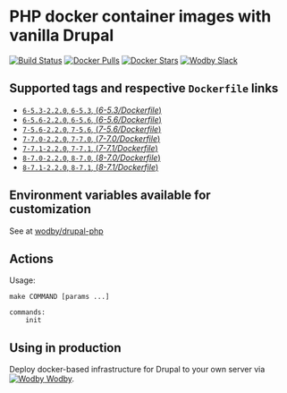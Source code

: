 # PHP docker container images with vanilla Drupal

[![Build Status](https://travis-ci.org/wodby/drupal.svg?branch=master)](https://travis-ci.org/wodby/drupal)
[![Docker Pulls](https://img.shields.io/docker/pulls/wodby/drupal.svg)](https://hub.docker.com/r/wodby/drupal)
[![Docker Stars](https://img.shields.io/docker/stars/wodby/drupal.svg)](https://hub.docker.com/r/wodby/drupal)
[![Wodby Slack](http://slack.wodby.com/badge.svg)](http://slack.wodby.com)

## Supported tags and respective `Dockerfile` links

- [`6-5.3-2.2.0`, `6-5.3`, (*6-5.3/Dockerfile*)](https://github.com/wodby/drupal/tree/master/6/5.3/Dockerfile)
- [`6-5.6-2.2.0`, `6-5.6`, (*6-5.6/Dockerfile*)](https://github.com/wodby/drupal/tree/master/6/5.6/Dockerfile)
- [`7-5.6-2.2.0`, `7-5.6`, (*7-5.6/Dockerfile*)](https://github.com/wodby/drupal/tree/master/7/5.6/Dockerfile)
- [`7-7.0-2.2.0`, `7-7.0`, (*7-7.0/Dockerfile*)](https://github.com/wodby/drupal/tree/master/7/7.0/Dockerfile)
- [`7-7.1-2.2.0`, `7-7.1`, (*7-7.1/Dockerfile*)](https://github.com/wodby/drupal/tree/master/7/7.1/Dockerfile)
- [`8-7.0-2.2.0`, `8-7.0`, (*8-7.0/Dockerfile*)](https://github.com/wodby/drupal/tree/master/8/7.0/Dockerfile)
- [`8-7.1-2.2.0`, `8-7.1`, (*8-7.1/Dockerfile*)](https://github.com/wodby/drupal/tree/master/8/7.1/Dockerfile)

## Environment variables available for customization

See at [wodby/drupal-php](https://github.com/wodby/drupal-php)

## Actions

Usage:

```
make COMMAND [params ...]
 
commands:
    init
```

## Using in production

Deploy docker-based infrastructure for Drupal to your own server via [![Wodby](https://www.google.com/s2/favicons?domain=wodby.com) Wodby](https://wodby.com).
